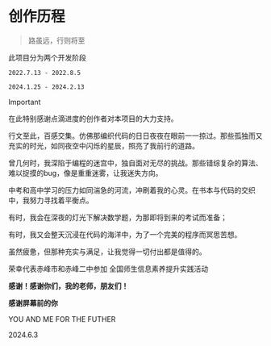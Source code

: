 # 创作历程

> 路虽远，行则将至

此项目分为两个开发阶段

`2022.7.13 - 2022.8.5`

`2024.1.25 - 2024.2.13`

> [!IMPORTANT]
> 在此特别感谢点滴进度的创作者对本项目的大力支持。

行文至此，百感交集。仿佛那编织代码的日日夜夜在眼前一一掠过。那些孤独而又充实的时光，如同夜空中闪烁的星辰，照亮了我前行的道路。

曾几何时，我深陷于编程的迷宫中，独自面对无尽的挑战。那些错综复杂的算法、难以捉摸的bug，像是重重迷雾，让我迷失方向。

中考和高中学习的压力如同湍急的河流，冲刷着我的心灵。在书本与代码的交织中，我努力寻找着平衡点。

有时，我会在深夜的灯光下解决数学题，为那即将到来的考试而准备；

有时，我又会整天沉浸在代码的海洋中，为了一个完美的程序而冥思苦想。

虽然疲惫，但那种充实与满足，让我觉得一切付出都是值得的。


荣幸代表赤峰市和赤峰二中参加 全国师生信息素养提升实践活动


**感谢！感谢你们，我的老师，朋友们！**

**感谢屏幕前的你**


YOU AND ME FOR THE FUTHER


2024.6.3